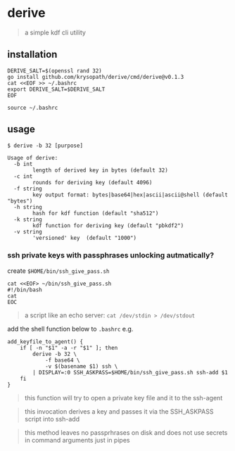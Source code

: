 # derive 

> a simple kdf cli utility

## installation

```
DERIVE_SALT=$(openssl rand 32)
go install github.com/krysopath/derive/cmd/derive@v0.1.3
cat <<EOF >> ~/.bashrc
export DERIVE_SALT=$DERIVE_SALT
EOF

source ~/.bashrc
```

## usage

```
$ derive -b 32 [purpose]

Usage of derive:
  -b int
    	length of derived key in bytes (default 32)
  -c int
    	rounds for deriving key (default 4096)
  -f string
    	key output format: bytes|base64|hex|ascii|ascii@shell (default "bytes")
  -h string
    	hash for kdf function (default "sha512")
  -k string
    	kdf function for deriving key (default "pbkdf2")
  -v string
    	'versioned' key  (default "1000")

```

### ssh private keys with passphrases unlocking autmatically?

create `$HOME/bin/ssh_give_pass.sh`
```
cat <<EOF> ~/bin/ssh_give_pass.sh
#!/bin/bash
cat
EOC

```
> a script like an echo server: `cat /dev/stdin > /dev/stdout`


add the shell function below to `.bashrc` e.g.
```
add_keyfile_to_agent() {
    if [ -n "$1" -a -r "$1" ]; then
        derive -b 32 \
            -f base64 \
            -v $(basename $1) ssh \
        | DISPLAY=:0 SSH_ASKPASS=$HOME/bin/ssh_give_pass.sh ssh-add $1
    fi
}
```

> this function will try to open a private key file and it to the ssh-agent

> this invocation derives a key and passes it via the SSH_ASKPASS script into ssh-add

> this method leaves no passprhrases on disk and does not use secrets in command arguments just in pipes
